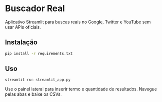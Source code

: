 
# Buscador Real

Aplicativo Streamlit para buscas reais no Google, Twitter e YouTube sem usar APIs oficiais.

## Instalação

```bash
pip install -r requirements.txt
```

## Uso

```bash
streamlit run streamlit_app.py
```

Use o painel lateral para inserir termo e quantidade de resultados. Navegue pelas abas e baixe os CSVs.
